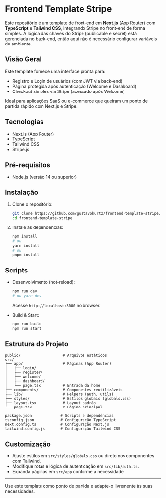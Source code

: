 # Frontend Template Stripe

Este repositório é um template de front-end em **Next.js** (App Router) com **TypeScript** e **Tailwind CSS**, integrando Stripe no front-end de forma simples. A lógica das chaves do Stripe (publicable e secret) está gerenciada no back-end, então aqui não é necessário configurar variáveis de ambiente.

## Visão Geral

Este template fornece uma interface pronta para:

- Registro e Login de usuários (com JWT via back-end)
- Página protegida após autenticação (Welcome e Dashboard)
- Checkout simples via Stripe (acessado após Welcome)

Ideal para aplicações SaaS ou e-commerce que queiram um ponto de partida rápido com Next.js e Stripe.

## Tecnologias

- Next.js (App Router)
- TypeScript
- Tailwind CSS
- Stripe.js

## Pré-requisitos

- Node.js (versão 14 ou superior)

## Instalação

1. Clone o repositório:
   ```bash
   git clone https://github.com/gustavokurtz/frontend-template-stripe.git
   cd frontend-template-stripe
   ```

2. Instale as dependências:
   ```bash
   npm install
   # ou
   yarn install
   # ou
   pnpm install
   ```

## Scripts

- Desenvolvimento (hot-reload):
  ```bash
  npm run dev
  # ou yarn dev
  ```
  Acesse `http://localhost:3000` no browser.

- Build & Start:
  ```bash
  npm run build
  npm run start
  ```

## Estrutura do Projeto

```
public/                   # Arquivos estáticos
src/
├── app/                  # Páginas (App Router)
│   ├── login/
│   ├── register/
│   ├── welcome/
│   ├── dashboard/
│   └── page.tsx          # Entrada da home
├── components/           # Componentes reutilizáveis
├── lib/                  # Helpers (auth, utils)
├── styles/               # Estilos globais (globals.css)
├── layout.tsx            # Layout padrão
└── page.tsx              # Página principal

package.json             # Scripts e dependências
tsconfig.json            # Configuração TypeScript
next.config.ts           # Configuração Next.js
tailwind.config.js       # Configuração Tailwind CSS
```

## Customização

- Ajuste estilos em `src/styles/globals.css` ou direto nos componentes com Tailwind.
- Modifique rotas e lógica de autenticação em `src/lib/auth.ts`.
- Expanda páginas em `src/app` conforme a necessidade.

---

Use este template como ponto de partida e adapte-o livremente às suas necessidades.

